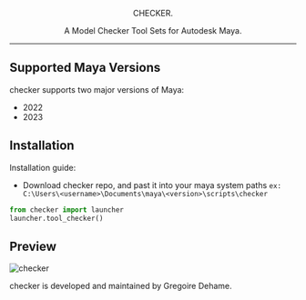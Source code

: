 <p align=center>CHECKER.</p>
<p align=center> A Model Checker Tool Sets for Autodesk Maya.</p>

---

 Supported Maya Versions
-----------------------

 checker supports two major versions of Maya:
- 2022
- 2023
     
   
 Installation
-----------------------
 
 Installation guide:
 - Download checker repo, and past it into your maya system paths ```ex: C:\Users\<username>\Documents\maya\<version>\scripts\checker```
```py
from checker import launcher
launcher.tool_checker()
```

 Preview
-----------------------
![checker](https://github.com/gregoiredehame/checker/assets/74637340/07a8bf33-644d-4ff7-8027-ff84517c12a3)


checker is developed and maintained by Gregoire Dehame.
